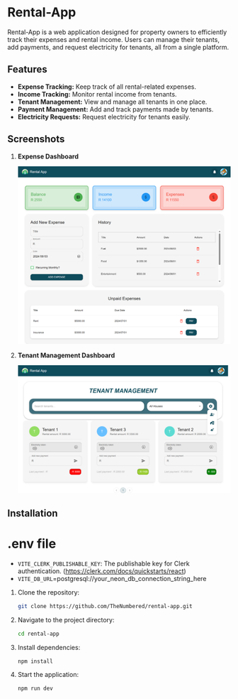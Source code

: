 # Rental-App

Rental-App is a web application designed for property owners to efficiently track their expenses and rental income. Users can manage their tenants, add payments, and request electricity for tenants, all from a single platform.

## Features

- **Expense Tracking:** Keep track of all rental-related expenses.
- **Income Tracking:** Monitor rental income from tenants.
- **Tenant Management:** View and manage all tenants in one place.
- **Payment Management:** Add and track payments made by tenants.
- **Electricity Requests:** Request electricity for tenants easily.

## Screenshots

1. **Expense Dashboard**

   ![Expense Dashboard](images/expense-dashboard.png)

2. **Tenant Management Dashboard**

   ![Tenant Management Dashboard](images/tenant-management.png)

## Installation

# .env file
- `VITE_CLERK_PUBLISHABLE_KEY`: The publishable key for Clerk authentication. (https://clerk.com/docs/quickstarts/react)
- `VITE_DB_URL`=postgresql://your_neon_db_connection_string_here


1. Clone the repository:
   ```bash
   git clone https://github.com/TheNumbered/rental-app.git

2. Navigate to the project directory:
    ```bash
    cd rental-app

3. Install dependencies:
    ```bash
    npm install
4. Start the application:
    ```bash
    npm run dev

